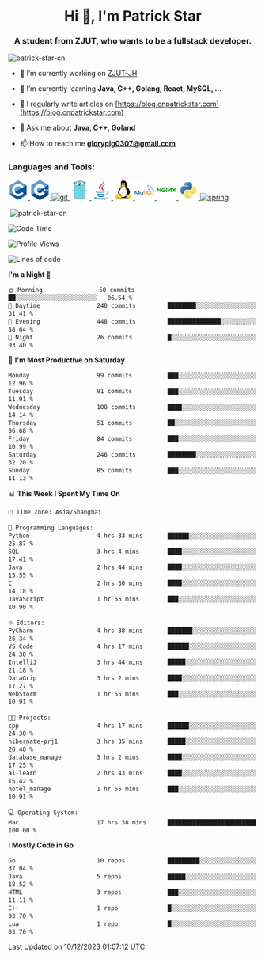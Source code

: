 <h1 align="center">Hi 👋, I'm Patrick Star</h1>
<h3 align="center">A student from ZJUT, who wants to be a fullstack developer.</h3>

<p align="left"> <img src="https://komarev.com/ghpvc/?username=patrick-star-cn&label=Profile%20views&color=0e75b6&style=flat" alt="patrick-star-cn" /> </p>

- 🔭 I’m currently working on [ZJUT-JH](https://github.com/zjutjh)

- 🌱 I’m currently learning **Java, C++, Golang, React, MySQL, ...**

- 📝 I regularly write articles on [https://blog.cnpatrickstar.com](https://blog.cnpatrickstar.com)

- 💬 Ask me about **Java, C++, Goland**

- 📫 How to reach me **glorypig0307@gmail.com**


<h3 align="left">Languages and Tools:</h3>
<p align="left"> 
  <a href="https://www.cprogramming.com/" target="_blank" rel="noreferrer"> 
    <img src="https://raw.githubusercontent.com/devicons/devicon/master/icons/c/c-original.svg" alt="c" width="40" height="40"/> 
  </a> 
  <a href="https://www.w3schools.com/cpp/" target="_blank" rel="noreferrer"> 
    <img src="https://raw.githubusercontent.com/devicons/devicon/master/icons/cplusplus/cplusplus-original.svg" alt="cplusplus" width="40" height="40"/> 
  </a> 
  <a href="https://git-scm.com/" target="_blank" rel="noreferrer"> 
    <img src="https://www.vectorlogo.zone/logos/git-scm/git-scm-icon.svg" alt="git" width="40" height="40"/> 
  </a> 
  <a href="https://golang.org" target="_blank" rel="noreferrer"> 
    <img src="https://raw.githubusercontent.com/devicons/devicon/master/icons/go/go-original.svg" alt="go" width="40" height="40"/> 
  </a> 
  <a href="https://www.java.com" target="_blank" rel="noreferrer"> 
    <img src="https://raw.githubusercontent.com/devicons/devicon/master/icons/java/java-original.svg" alt="java" width="40" height="40"/> 
  </a> 
  <a href="https://www.linux.org/" target="_blank" rel="noreferrer"> 
    <img src="https://raw.githubusercontent.com/devicons/devicon/master/icons/linux/linux-original.svg" alt="linux" width="40" height="40"/> 
  </a> 
  <a href="https://www.mysql.com/" target="_blank" rel="noreferrer"> 
    <img src="https://raw.githubusercontent.com/devicons/devicon/master/icons/mysql/mysql-original-wordmark.svg" alt="mysql" width="40" height="40"/> 
  </a> 
  <a href="https://www.nginx.com" target="_blank" rel="noreferrer"> 
    <img src="https://raw.githubusercontent.com/devicons/devicon/master/icons/nginx/nginx-original.svg" alt="nginx" width="40" height="40"/> 
  </a> 
  <a href="https://www.python.org" target="_blank" rel="noreferrer"> 
    <img src="https://raw.githubusercontent.com/devicons/devicon/master/icons/python/python-original.svg" alt="python" width="40" height="40"/> 
  </a> 
  <a href="https://spring.io/" target="_blank" rel="noreferrer"> 
    <img src="https://www.vectorlogo.zone/logos/springio/springio-icon.svg" alt="spring" width="40" height="40"/> 
  </a>
</p>

<p>&nbsp;<img align="center" src="https://github-readme-stats.vercel.app/api?username=patrick-star-cn&show_icons=true&locale=en" alt="patrick-star-cn" /></p>

<!--START_SECTION:waka-->
![Code Time](http://img.shields.io/badge/Code%20Time-465%20hrs%2014%20mins-blue)

![Profile Views](http://img.shields.io/badge/Profile%20Views-0-blue)

![Lines of code](https://img.shields.io/badge/From%20Hello%20World%20I%27ve%20Written-5.2%20million%20lines%20of%20code-blue)

**I'm a Night 🦉** 

```text
🌞 Morning                50 commits          ██░░░░░░░░░░░░░░░░░░░░░░░   06.54 % 
🌆 Daytime                240 commits         ████████░░░░░░░░░░░░░░░░░   31.41 % 
🌃 Evening                448 commits         ███████████████░░░░░░░░░░   58.64 % 
🌙 Night                  26 commits          █░░░░░░░░░░░░░░░░░░░░░░░░   03.40 % 
```
📅 **I'm Most Productive on Saturday** 

```text
Monday                   99 commits          ███░░░░░░░░░░░░░░░░░░░░░░   12.96 % 
Tuesday                  91 commits          ███░░░░░░░░░░░░░░░░░░░░░░   11.91 % 
Wednesday                108 commits         ████░░░░░░░░░░░░░░░░░░░░░   14.14 % 
Thursday                 51 commits          ██░░░░░░░░░░░░░░░░░░░░░░░   06.68 % 
Friday                   84 commits          ███░░░░░░░░░░░░░░░░░░░░░░   10.99 % 
Saturday                 246 commits         ████████░░░░░░░░░░░░░░░░░   32.20 % 
Sunday                   85 commits          ███░░░░░░░░░░░░░░░░░░░░░░   11.13 % 
```


📊 **This Week I Spent My Time On** 

```text
🕑︎ Time Zone: Asia/Shanghai

💬 Programming Languages: 
Python                   4 hrs 33 mins       ██████░░░░░░░░░░░░░░░░░░░   25.87 % 
SQL                      3 hrs 4 mins        ████░░░░░░░░░░░░░░░░░░░░░   17.41 % 
Java                     2 hrs 44 mins       ████░░░░░░░░░░░░░░░░░░░░░   15.55 % 
C                        2 hrs 30 mins       ████░░░░░░░░░░░░░░░░░░░░░   14.18 % 
JavaScript               1 hr 55 mins        ███░░░░░░░░░░░░░░░░░░░░░░   10.90 % 

🔥 Editors: 
PyCharm                  4 hrs 38 mins       ███████░░░░░░░░░░░░░░░░░░   26.34 % 
VS Code                  4 hrs 17 mins       ██████░░░░░░░░░░░░░░░░░░░   24.30 % 
IntelliJ                 3 hrs 44 mins       █████░░░░░░░░░░░░░░░░░░░░   21.18 % 
DataGrip                 3 hrs 2 mins        ████░░░░░░░░░░░░░░░░░░░░░   17.27 % 
WebStorm                 1 hr 55 mins        ███░░░░░░░░░░░░░░░░░░░░░░   10.91 % 

🐱‍💻 Projects: 
cpp                      4 hrs 17 mins       ██████░░░░░░░░░░░░░░░░░░░   24.30 % 
hibernate-prj1           3 hrs 35 mins       █████░░░░░░░░░░░░░░░░░░░░   20.40 % 
database_manage          3 hrs 2 mins        ████░░░░░░░░░░░░░░░░░░░░░   17.25 % 
ai-learn                 2 hrs 43 mins       ████░░░░░░░░░░░░░░░░░░░░░   15.42 % 
hotel_manage             1 hr 55 mins        ███░░░░░░░░░░░░░░░░░░░░░░   10.91 % 

💻 Operating System: 
Mac                      17 hrs 38 mins      █████████████████████████   100.00 % 
```

**I Mostly Code in Go** 

```text
Go                       10 repos            █████████░░░░░░░░░░░░░░░░   37.04 % 
Java                     5 repos             █████░░░░░░░░░░░░░░░░░░░░   18.52 % 
HTML                     3 repos             ███░░░░░░░░░░░░░░░░░░░░░░   11.11 % 
C++                      1 repo              █░░░░░░░░░░░░░░░░░░░░░░░░   03.70 % 
Lua                      1 repo              █░░░░░░░░░░░░░░░░░░░░░░░░   03.70 % 
```




 Last Updated on 10/12/2023 01:07:12 UTC
<!--END_SECTION:waka-->